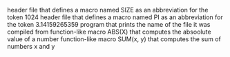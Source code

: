 header file that defines a macro named SIZE as an abbreviation for the token 1024
header file that defines a macro named PI as an abbreviation for the token 3.14159265359
program that prints the name of the file it was compiled from
function-like macro ABS(X) that computes the absoolute value of a number
function-like macro SUM(x, y) that computes the sum of numbers x and y
